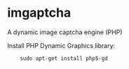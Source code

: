 # imgaptcha
A dynamic image captcha engine (PHP) 


Install PHP Dynamic Graphics library:

		sudo apt-get install php5-gd